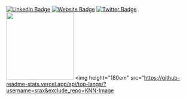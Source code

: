[![Linkedin Badge](https://img.shields.io/badge/-LinkedIn-0e76a8?style=flat-square&logo=Linkedin&logoColor=white)](https://linkedin.com/in/thomas-ebsen)
[![Website Badge](https://img.shields.io/badge/Website-3b5998?style=flat-square&logo=google-chrome&logoColor=white)](https://srax.dev/)
[![Twitter Badge](https://img.shields.io/badge/-Twitter-00acee?style=flat-square&logo=Twitter&logoColor=white)](https://twitter.com/yaboisrax) 
<img height="180em" src="https://github-readme-stats.vercel.app/api?username=srax&show_icons=true&hide_border=true" />
<img height="180em" src="https://github-readme-stats.vercel.app/api/top-langs/?username=srax&exclude_repo=KNN-Image
